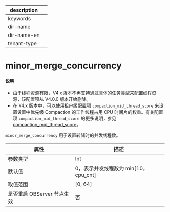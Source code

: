 |description||
|---|---|
|keywords||
|dir-name||
|dir-name-en||
|tenant-type||

# minor_merge_concurrency

<main id="notice" type='explain'>
<h4>说明</h4>
<ul><li>由于线程资源有限，V4.x 版本不再支持通过具体的任务类型来配置线程资源，该配置项从 V4.0.0 版本开始删除。</li>
<li>在 V4.x 版本中，可以使用租户级配置项 <code>compaction_mid_thread_score</code> 来设置设置中优先级 Compaction 的工作线程占用 CPU 时间片的权重。有关配置项 <code>compaction_mid_thread_score</code> 的更多说明，参见 <a href="../400.tenant-level-configuration-items/2300.compaction_mid_thread_score.md">compaction_mid_thread_score</a>。</li></ul>
</main>

`minor_merge_concurrency` 用于设置转储时的并发线程数。

|      **属性**      |  **描述**   |
|------------------|-----------|
| 参数类型             | Int        |
| 默认值              | 0，表示并发线程数为 min[10，cpu_cnt]        |
| 取值范围             | [0, 64] |
| 是否重启 OBServer 节点生效 | 否         |

